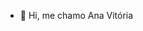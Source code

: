 - 👋 Hi, me chamo Ana Vitória



<!---
vickzin122/vickzin122 is a ✨ special ✨ repository because its `README.md` (this file) appears on your GitHub profile.
You can click the Preview link to take a look at your changes.
--->
